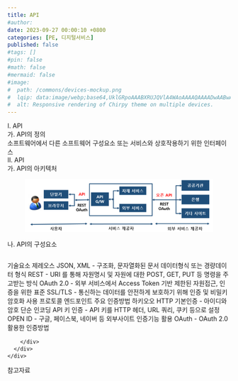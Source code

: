 ```yaml
---
title: API
#author: 
date: 2023-09-27 00:00:10 +0800
categories: [PE, 디지털서비스]
published: false
#tags: []
#pin: false
#math: false
#mermaid: false
#image:
#  path: /commons/devices-mockup.png
#  lqip: data:image/webp;base64,UklGRpoAAABXRUJQVlA4WAoAAAAQAAAADwAABwAAQUxQSDIAAAARL0AmbZurmr57yyIiqE8oiG0bejIYEQTgqiDA9vqnsUSI6H+oAERp2HZ65qP/VIAWAFZQOCBCAAAA8AEAnQEqEAAIAAVAfCWkAALp8sF8rgRgAP7o9FDvMCkMde9PK7euH5M1m6VWoDXf2FkP3BqV0ZYbO6NA/VFIAAAA
#  alt: Responsive rendering of Chirpy theme on multiple devices.
---
```


<div class="post-wrap">
  <div class="para">
    <div class="para-title">
      I. API
    </div>
    <div class="para-cntnt">
      <div class="para">
        <div class="para-title">
          가. API의 정의
        </div>
        <div class="para-cntnt">
            소프트웨어에서 다른 소프트웨어 구성요소 또는 서비스와 상호작용하기 위한 인터페이스
        </div>
      </div>
    </div>
  </div>
  
  <div class="para">
    <div class="para-title">
      II. API
    </div>
    <div class="para-cntnt">
      <div class="para">
        <div class="para-title">
          가. API의 아키텍처
        </div>
        <div class="para-cntnt">
          <figure class="post-figure">
            <img src="/assets/img/posts/API.png" alt="API">
<!--            <figcaption>Source: Unveiling the Metaverse: Exploring Emerging Trends, Multifaceted Perspectives, and Future Challenges</figcaption>-->
          </figure>
        </div>
      </div>
      <div class="para">
        <div class="para-title">
          나. API의 구성요소
        </div>
        <div class="para-cntnt">
          <table class="post-table">
          </table>
          기술요소 제레오스
  JSON, XML - 구조화, 문자열화된 문서 데이터형식 또는 경량데이터 형식
  REST - URI 를 통해 자원명시 및 자원에 대한 POST, GET, PUT 등 명령을 주고받는 방식
  OAuth 2.0 - 외부 서비스에서 Access Token 기반 제한된 자원접근, 인증을 위한 표준
  SSL/TLS - 통신하는 데이터를 안전하게 보호하기 위해 인증 및 비밀키 암호화 사용 프로토콜
  엔드포인트
주요 인증방법 하키오오
  HTTP 기본인증 - 아이디와 암호 단순 인코딩
  API 키 인증 - API 키를 HTTP 헤더, URL 쿼리, 쿠키 등으로 설정
  OPEN ID - 구글, 페이스북, 네이버 등 외부사이트 인증기능 활용
  OAuth - OAuth 2.0 활용한 인증방법

        </div>
      </div>
    </div>
  </div>

  <div class="refr-wrap">
    <div class="refr-title">
        참고자료
    </div>
    <ol class="refr-list">
    <!--    <li>(나현식, 최대선) <a target="_blank" href="https://scienceon.kisti.re.kr/commons/util/originalView.do?cn=JAKO202225948430499&oCn=JAKO202225948430499&dbt=JAKO&journal=NJOU00291864">메타버스 보안 위협 요소 및 대응 방안 검토</a></li>-->
    <!--    <li>(M. Uddin, S. Manickam, H. Ullah, M. Obaidat and A. Dandoush) <a target="_blank" href="https://ieeexplore.ieee.org/abstract/document/10138386">Unveiling the Metaverse: Exploring Emerging Trends, Multifaceted Perspectives, and Future Challenges</a></li>-->
    </ol>
  </div>
</div>
